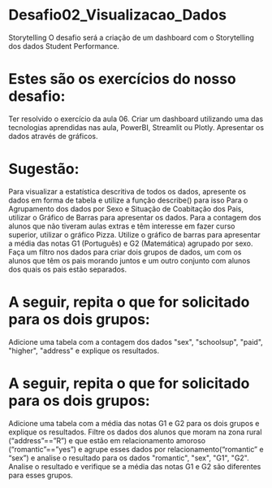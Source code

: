 # Desafio02_Visualizacao_Dados
Storytelling 
O desafio será a criação de um dashboard com o Storytelling dos dados Student Performance. 

# Estes são os exercícios do nosso desafio:

Ter resolvido o exercício da aula 06.
Criar um dashboard utilizando uma das tecnologias aprendidas nas aula, PowerBI, Streamlit ou Plotly.
Apresentar os dados através de gráficos.
 
# Sugestão:

Para visualizar a estatística descritiva de todos os dados, apresente os dados em forma de tabela e utilize a função describe() para isso
Para o Agrupamento dos dados por Sexo e Situação de Coabitação dos Pais, utilizar o Gráfico de Barras para apresentar os dados.
Para a contagem dos alunos que não tiveram aulas extras e têm interesse em fazer curso superior, utilizar o gráfico Pizza.
Utilize o gráfico de barras para apresentar a média das notas G1 (Português) e G2 (Matemática) agrupado por sexo. 
Faça um filtro nos dados para criar dois grupos de dados, um com os alunos que têm os pais morando juntos e um outro conjunto com alunos dos quais os pais estão separados. 

# A seguir, repita o que for solicitado para os dois grupos:

Adicione uma tabela com a contagem dos dados "sex", "schoolsup", "paid", "higher", "address"  e explique os resultados.

# A seguir, repita o que for solicitado para os dois grupos:

Adicione uma tabela com a média das notas G1 e G2 para os dois grupos e explique os resultados.
Filtre os dados dos alunos que moram na zona rural (“address”==”R”) e que estão em relacionamento amoroso (“romantic”==”yes”) e agrupe esses dados por relacionamento(“romantic” e “sex”) e analise o resultado para os dados  "romantic", "sex", "G1", "G2". 
Analise o resultado e verifique se a média das notas G1 e G2 são diferentes para esses grupos.
 
